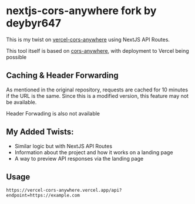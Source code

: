 # nextjs-cors-anywhere fork by deybyr647
This is my twist on [vercel-cors-anywhere](https://github.com/eai04191/vercel-cors-anywhere) using NextJS API Routes.

This tool itself is based on [cors-anywhere](https://github.com/Rob--W/cors-anywhere), with deployment to Vercel being possible

## Caching & Header Forwarding
As mentioned in the original repository, requests are cached for 10 minutes if the URL is the same.
Since this is a modified version, this feature may not be available.

Header Forwading is also not available

## My Added Twists:
- Similar logic but with NextJS API Routes
- Information about the project and how it works on a landing page
- A way to preview API responses via the landing page

## Usage

`https://vercel-cors-anywhere.vercel.app/api?endpoint=https://example.com`
